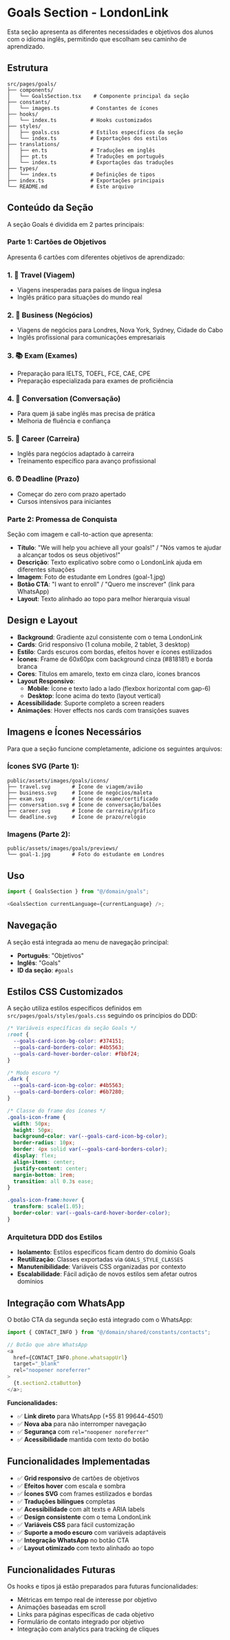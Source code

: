# Goals Section - LondonLink

Esta seção apresenta as diferentes necessidades e objetivos dos alunos com o idioma inglês, permitindo que escolham seu caminho de aprendizado.

## Estrutura

```
src/pages/goals/
├── components/
│   └── GoalsSection.tsx    # Componente principal da seção
├── constants/
│   └── images.ts          # Constantes de ícones
├── hooks/
│   └── index.ts           # Hooks customizados
├── styles/
│   ├── goals.css          # Estilos específicos da seção
│   └── index.ts           # Exportações dos estilos
├── translations/
│   ├── en.ts              # Traduções em inglês
│   ├── pt.ts              # Traduções em português
│   └── index.ts           # Exportações das traduções
├── types/
│   └── index.ts           # Definições de tipos
├── index.ts               # Exportações principais
└── README.md              # Este arquivo
```

## Conteúdo da Seção

A seção Goals é dividida em 2 partes principais:

### Parte 1: Cartões de Objetivos

Apresenta 6 cartões com diferentes objetivos de aprendizado:

### 1. 🛫 Travel (Viagem)

- Viagens inesperadas para países de língua inglesa
- Inglês prático para situações do mundo real

### 2. 💼 Business (Negócios)

- Viagens de negócios para Londres, Nova York, Sydney, Cidade do Cabo
- Inglês profissional para comunicações empresariais

### 3. 📚 Exam (Exames)

- Preparação para IELTS, TOEFL, FCE, CAE, CPE
- Preparação especializada para exames de proficiência

### 4. 💬 Conversation (Conversação)

- Para quem já sabe inglês mas precisa de prática
- Melhoria de fluência e confiança

### 5. 🎯 Career (Carreira)

- Inglês para negócios adaptado à carreira
- Treinamento específico para avanço profissional

### 6. ⏰ Deadline (Prazo)

- Começar do zero com prazo apertado
- Cursos intensivos para iniciantes

### Parte 2: Promessa de Conquista

Seção com imagem e call-to-action que apresenta:

- **Título**: "We will help you achieve all your goals!" / "Nós vamos te ajudar a alcançar todos os seus objetivos!"
- **Descrição**: Texto explicativo sobre como o LondonLink ajuda em diferentes situações
- **Imagem**: Foto de estudante em Londres (goal-1.jpg)
- **Botão CTA**: "I want to enroll" / "Quero me inscrever" (link para WhatsApp)
- **Layout**: Texto alinhado ao topo para melhor hierarquia visual

## Design e Layout

- **Background**: Gradiente azul consistente com o tema LondonLink
- **Cards**: Grid responsivo (1 coluna mobile, 2 tablet, 3 desktop)
- **Estilo**: Cards escuros com bordas, efeitos hover e ícones estilizados
- **Ícones**: Frame de 60x60px com background cinza (#818181) e borda branca
- **Cores**: Títulos em amarelo, texto em cinza claro, ícones brancos
- **Layout Responsivo**:
  - **Mobile**: Ícone e texto lado a lado (flexbox horizontal com gap-6)
  - **Desktop**: Ícone acima do texto (layout vertical)
- **Acessibilidade**: Suporte completo a screen readers
- **Animações**: Hover effects nos cards com transições suaves

## Imagens e Ícones Necessários

Para que a seção funcione completamente, adicione os seguintes arquivos:

### Ícones SVG (Parte 1):

```
public/assets/images/goals/icons/
├── travel.svg       # Ícone de viagem/avião
├── business.svg     # Ícone de negócios/maleta
├── exam.svg         # Ícone de exame/certificado
├── conversation.svg # Ícone de conversação/balões
├── career.svg       # Ícone de carreira/gráfico
└── deadline.svg     # Ícone de prazo/relógio
```

### Imagens (Parte 2):

```
public/assets/images/goals/previews/
└── goal-1.jpg       # Foto do estudante em Londres
```

## Uso

```typescript
import { GoalsSection } from "@/domain/goals";

<GoalsSection currentLanguage={currentLanguage} />;
```

## Navegação

A seção está integrada ao menu de navegação principal:

- **Português**: "Objetivos"
- **Inglês**: "Goals"
- **ID da seção**: `#goals`

## Estilos CSS Customizados

A seção utiliza estilos específicos definidos em `src/pages/goals/styles/goals.css` seguindo os princípios do DDD:

```css
/* Variáveis específicas da seção Goals */
:root {
  --goals-card-icon-bg-color: #374151;
  --goals-card-borders-color: #4b5563;
  --goals-card-hover-border-color: #fbbf24;
}

/* Modo escuro */
.dark {
  --goals-card-icon-bg-color: #4b5563;
  --goals-card-borders-color: #6b7280;
}

/* Classe do frame dos ícones */
.goals-icon-frame {
  width: 50px;
  height: 50px;
  background-color: var(--goals-card-icon-bg-color);
  border-radius: 10px;
  border: 4px solid var(--goals-card-borders-color);
  display: flex;
  align-items: center;
  justify-content: center;
  margin-bottom: 1rem;
  transition: all 0.3s ease;
}

.goals-icon-frame:hover {
  transform: scale(1.05);
  border-color: var(--goals-card-hover-border-color);
}
```

### Arquitetura DDD dos Estilos

- **Isolamento**: Estilos específicos ficam dentro do domínio Goals
- **Reutilização**: Classes exportadas via `GOALS_STYLE_CLASSES`
- **Manutenibilidade**: Variáveis CSS organizadas por contexto
- **Escalabilidade**: Fácil adição de novos estilos sem afetar outros domínios

## Integração com WhatsApp

O botão CTA da segunda seção está integrado com o WhatsApp:

```typescript
import { CONTACT_INFO } from "@/domain/shared/constants/contacts";

// Botão que abre WhatsApp
<a
  href={CONTACT_INFO.phone.whatsappUrl}
  target="_blank"
  rel="noopener noreferrer"
>
  {t.section2.ctaButton}
</a>;
```

**Funcionalidades:**

- ✅ **Link direto** para WhatsApp (+55 81 99644-4501)
- ✅ **Nova aba** para não interromper navegação
- ✅ **Segurança** com `rel="noopener noreferrer"`
- ✅ **Acessibilidade** mantida com texto do botão

## Funcionalidades Implementadas

- ✅ **Grid responsivo** de cartões de objetivos
- ✅ **Efeitos hover** com escala e sombra
- ✅ **Ícones SVG** com frames estilizados e bordas
- ✅ **Traduções bilíngues** completas
- ✅ **Acessibilidade** com alt texts e ARIA labels
- ✅ **Design consistente** com o tema LondonLink
- ✅ **Variáveis CSS** para fácil customização
- ✅ **Suporte a modo escuro** com variáveis adaptáveis
- ✅ **Integração WhatsApp** no botão CTA
- ✅ **Layout otimizado** com texto alinhado ao topo

## Funcionalidades Futuras

Os hooks e tipos já estão preparados para futuras funcionalidades:

- Métricas em tempo real de interesse por objetivo
- Animações baseadas em scroll
- Links para páginas específicas de cada objetivo
- Formulário de contato integrado por objetivo
- Integração com analytics para tracking de cliques
